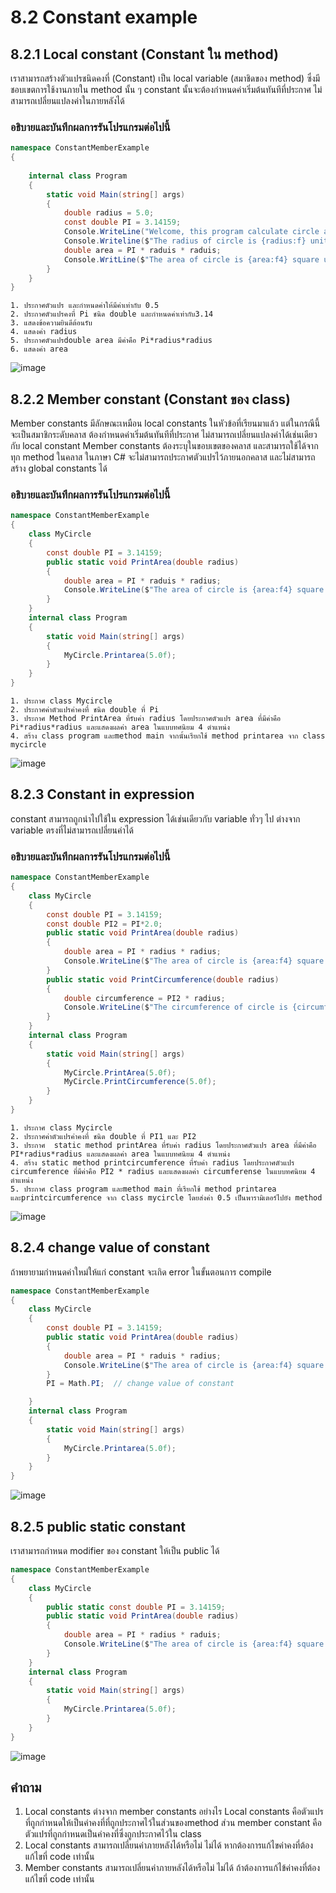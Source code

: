 # 8.2 Constant example


## 8.2.1 Local constant (Constant ใน method)

เราสามารถสร้างตัวแปรชนิดคงที่ (Constant) เป็น local variable (สมาชิดของ method) ซึ่งมีชอบเขตการใช้งานภายใน method นั้น ๆ
constant นั้นจะต้องกำหนดค่าเริ่มต้นทันทีที่ประกาศ ไม่สามารถเปลี่ยนแปลงค่าในภายหลังได้

### อธิบายและบันทึกผลการรันโปรแกรมต่อไปนี้ 

```cs
namespace ConstantMemberExample
{
 
    internal class Program
    {
        static void Main(string[] args)
        {
            double radius = 5.0;
            const double PI = 3.14159;
            Console.WriteLine("Welcome, this program calculate circle area");
            Console.Writeline($"The radius of circle is {radius:f} unit.");
            double area = PI * raduis * raduis;
            Console.WritLine($"The area of circle is {area:f4} square unit.");
        }
    }
}
```
```
1. ประกาศตัวแปร และกำหนดค่าให้มีค่าเท่ากับ 0.5
2. ประกาศตัวแปรคงที่ Pi ชนิด double และกำหนดค่าเท่ากับ3.14 
3. แสดงข้อความยินดีต้อนรับ
4. แสดงค่า radius 
5. ประกาศตัวแปรdouble area มีค่าคือ Pi*radius*radius
6. แสดงค่า area
```
![image](https://github.com/PiyatidaPh/Week-08/assets/115066285/6d647681-e9b9-477e-a38c-e7c0b9b34ffd)

## 8.2.2 Member constant (Constant ของ class)
Member constants มีลักษณะเหมือน local constants ในหัวข้อที่เรียนมาแล้ว  แต่ในกรณีนี้จะเป็นสมาชิกระดับคลาส 
ต้องกำหนดค่าเริ่มต้นทันทีที่ประกาศ ไม่สามารถเปลี่ยนแปลงค่าได้เช่นเดียวกับ local constant
Member constants ต้องระบุในขอบเขตของคลาส และสามารถใช้ได้จากทุก method ในคลาส 
ในภาษา C# จะไม่สามารถประกาศตัวแปรไว้ภายนอกคลาส และไม่สามารถสร้าง global constants ได้

### อธิบายและบันทึกผลการรันโปรแกรมต่อไปนี้ 

```cs
namespace ConstantMemberExample
{
    class MyCircle
    {
        const double PI = 3.14159;
        public static void PrintArea(double radius)
        {
            double area = PI * raduis * radius;
            Console.WriteLine($"The area of circle is {area:f4} square unit.");
        }
    }
    internal class Program
    {
        static void Main(string[] args)
        {
            MyCircle.Printarea(5.0f);
        }
    }
}
```
```
1. ประกาศ class Mycircle 
2. ประกาศค่าตัวแปรค่าคงที่ ชนิด double ที่ Pi
3. ประกาศ Method PrintArea ที่รับค่า radius โดยประกาศตัวแปร area ที่มีค่าคือ Pi*radius*radius และแสดงผลค่า area ในแบบทศนิยม 4 ตำแหน่ง
4. สร้าง class program และmethod main จากนั้นเรียกใช้ method printarea จาก class mycircle
```
![image](https://github.com/PiyatidaPh/Week-08/assets/115066285/01336778-cf77-4c44-acd8-ffad56da8a37)


## 8.2.3 Constant in expression
constant สามารถถูกนำไปใช้ใน expression ได้เช่นเดียวกับ variable ทั่วๆ ไป 
ต่างจาก variable ตรงที่ไม่สามารถเปลี่ยนค่าได้
### อธิบายและบันทึกผลการรันโปรแกรมต่อไปนี้ 
```cs
namespace ConstantMemberExample
{
    class MyCircle
    {
        const double PI = 3.14159;
        const double PI2 = PI*2.0;
        public static void PrintArea(double radius)
        {
            double area = PI * radius * radius;
            Console.WriteLine($"The area of circle is {area:f4} square unit.");
        }
        public static void PrintCircumference(double radius)
        {
            double circumference = PI2 * radius;
            Console.WriteLine($"The circumference of circle is {circumference:f4} square unit.");
        }
    }
    internal class Program
    {
        static void Main(string[] args)
        {
            MyCircle.PrintArea(5.0f);
            MyCircle.PrintCircumference(5.0f);
        }
    }
}
```
```
1. ประกาศ class Mycircle 
2. ประกาศค่าตัวแปรค่าคงที่ ชนิด double ที่ PI1 และ PI2
3. ประกาศ  static method printArea ที่รับค่า radius โดยประกาศตัวแปร area ที่มีค่าคือ PI*radius*radius และแสดงผลค่า area ในแบบทศนิยม 4 ตำแหน่ง
4. สร้าง static method printcircumference ที่รับค่า radius โดยประกาศตัวแปร circumference ที่มีค่าคือ PI2 * radius และแสดงผลค่า circumferense ในแบบทศนิยม 4 ตำแหน่ง
5. ประกาศ class program และmethod main ที่เรียกใช้ method printarea และprintcircumference จาก class mycircle โดยส่งค่า 0.5 เป็นพารามิเตอร์ไปยัง method
```
![image](https://github.com/PiyatidaPh/Week-08/assets/115066285/3d81a513-61f0-42d8-b28b-25b13237da5a)


## 8.2.4 change value of constant
ถ้าพยายามกำหนดค่าใหม่ให้แก่ constant จะเกิด error ในขั้นตอนการ compile

```cs
namespace ConstantMemberExample
{
    class MyCircle
    {
        const double PI = 3.14159;
        public static void PrintArea(double radius)
        {
            double area = PI * raduis * radius;
            Console.WriteLine($"The area of circle is {area:f4} square unit.");
        }
        PI = Math.PI;  // change value of constant

    }
    internal class Program
    {
        static void Main(string[] args)
        {
            MyCircle.Printarea(5.0f);
        }
    }
}
```
![image](https://github.com/PiyatidaPh/Week-08/assets/115066285/930b51a5-cee7-490f-ac4e-776ccddd817c)


## 8.2.5 public static constant

เราสามารถกำหนด modifier ของ constant ให้เป็น public ได้  
```cs
namespace ConstantMemberExample
{
    class MyCircle
    {
        public static const double PI = 3.14159;
        public static void PrintArea(double radius)
        {
            double area = PI * radius * raduis;
            Console.WriteLine($"The area of circle is {area:f4} square unit.");
        }
    }
    internal class Program
    {
        static void Main(string[] args)
        {
            MyCircle.Printarea(5.0f);
        }
    }
}
```
![image](https://github.com/PiyatidaPh/Week-08/assets/115066285/70a276d7-2173-4c28-9daf-9b75981966f8)


## คำถาม

1. Local constants ต่างจาก member constants อย่างไร
Local constants คือตัวแปรที่ถูกกำหนดให้เป็นค่าคงที่ที่ถูกประกาศไว้ในส่วนของmethod ส่วน member constant คือตัวแปรที่ถูกกำหนดเป็นค่าคงที่ซึ่งถูกประกาศไว้ใน class
2. Local constants สามารถเปลี่ยนค่าภายหลังได้หรือไม่
ไม่ได้ หากต้องการแก้ไขค่าคงที่ต้องแก้ไขที่ code เท่านั้น
3. Member constants สามารถเปลี่ยนค่าภายหลังได้หรือไม่
ไม่ได้ ถ้าต้องการแก้ไข้ค่าคงที่ต้องแก้ไขที่ code เท่านั้น
 
